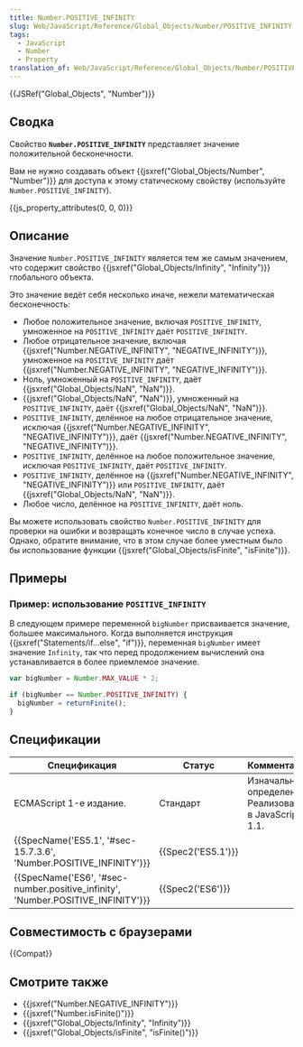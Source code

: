 ```yaml
---
title: Number.POSITIVE_INFINITY
slug: Web/JavaScript/Reference/Global_Objects/Number/POSITIVE_INFINITY
tags:
  - JavaScript
  - Number
  - Property
translation_of: Web/JavaScript/Reference/Global_Objects/Number/POSITIVE_INFINITY
---
```


{{JSRef("Global_Objects", "Number")}}

## Сводка

Свойство **`Number.POSITIVE_INFINITY`** представляет значение положительной бесконечности.

Вам не нужно создавать объект {{jsxref("Global_Objects/Number", "Number")}} для доступа к этому статическому свойству (используйте `Number.POSITIVE_INFINITY`).

{{js_property_attributes(0, 0, 0)}}

## Описание

Значение `Number.POSITIVE_INFINITY` является тем же самым значением, что содержит свойство {{jsxref("Global_Objects/Infinity", "Infinity")}} глобального объекта.

Это значение ведёт себя несколько иначе, нежели математическая бесконечность:

- Любое положительное значение, включая `POSITIVE_INFINITY`, умноженное на `POSITIVE_INFINITY` даёт `POSITIVE_INFINITY`.
- Любое отрицательное значение, включая {{jsxref("Number.NEGATIVE_INFINITY", "NEGATIVE_INFINITY")}}, умноженное на `POSITIVE_INFINITY` даёт {{jsxref("Number.NEGATIVE_INFINITY", "NEGATIVE_INFINITY")}}.
- Ноль, умноженный на `POSITIVE_INFINITY`, даёт {{jsxref("Global_Objects/NaN", "NaN")}}.
- {{jsxref("Global_Objects/NaN", "NaN")}}, умноженный на `POSITIVE_INFINITY`, даёт {{jsxref("Global_Objects/NaN", "NaN")}}.
- `POSITIVE_INFINITY`, делённое на любое отрицательное значение, исключая {{jsxref("Number.NEGATIVE_INFINITY", "NEGATIVE_INFINITY")}}, даёт {{jsxref("Number.NEGATIVE_INFINITY", "NEGATIVE_INFINITY")}}.
- `POSITIVE_INFINITY`, делённое на любое положительное значение, исключая `POSITIVE_INFINITY`, даёт `POSITIVE_INFINITY`.
- `POSITIVE_INFINITY`, делённое на {{jsxref("Number.NEGATIVE_INFINITY", "NEGATIVE_INFINITY")}} или `POSITIVE_INFINITY`, даёт {{jsxref("Global_Objects/NaN", "NaN")}}.
- Любое число, делённое на `POSITIVE_INFINITY`, даёт ноль.

Вы можете использовать свойство `Number.POSITIVE_INFINITY` для проверки на ошибки и возвращать конечное число в случае успеха. Однако, обратите внимание, что в этом случае более уместным было бы использование функции {{jsxref("Global_Objects/isFinite", "isFinite")}}.

## Примеры

### Пример: использование `POSITIVE_INFINITY`

В следующем примере переменной `bigNumber` присваивается значение, большее максимального. Когда выполняется инструкция {{jsxref("Statements/if...else", "if")}}, переменная `bigNumber` имеет значение `Infinity`, так что перед продолжением вычислений она устанавливается в более приемлемое значение.

```js
var bigNumber = Number.MAX_VALUE * 2;

if (bigNumber == Number.POSITIVE_INFINITY) {
  bigNumber = returnFinite();
}
```

## Спецификации

| Спецификация                                                                                                 | Статус                   | Комментарии                                            |
| ------------------------------------------------------------------------------------------------------------ | ------------------------ | ------------------------------------------------------ |
| ECMAScript 1-е издание.                                                                                      | Стандарт                 | Изначальное определение. Реализована в JavaScript 1.1. |
| {{SpecName('ES5.1', '#sec-15.7.3.6', 'Number.POSITIVE_INFINITY')}}                     | {{Spec2('ES5.1')}} |                                                        |
| {{SpecName('ES6', '#sec-number.positive_infinity', 'Number.POSITIVE_INFINITY')}} | {{Spec2('ES6')}}     |                                                        |

## Совместимость с браузерами

{{Compat}}

## Смотрите также

- {{jsxref("Number.NEGATIVE_INFINITY")}}
- {{jsxref("Number.isFinite()")}}
- {{jsxref("Global_Objects/Infinity", "Infinity")}}
- {{jsxref("Global_Objects/isFinite", "isFinite()")}}

